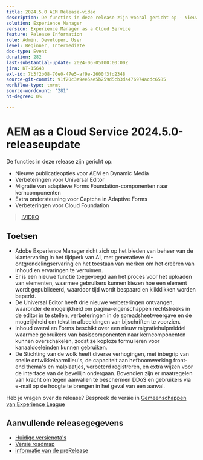 ```yaml
---
title: 2024.5.0 AEM Release-video
description: De functies in deze release zijn vooral gericht op - Nieuwe publicatieopties voor AEM en Dynamic Media Universal Editor Verbeteringen Migratie van Adaptive Forms Foundation Components to Core Components Additional Captcha Support in Adaptive Forms Cloud Foundation Enhancements
solution: Experience Manager
version: Experience Manager as a Cloud Service
feature: Release Information
role: Admin, Developer, User
level: Beginner, Intermediate
doc-type: Event
duration: 282
last-substantial-update: 2024-06-05T00:00:00Z
jira: KT-15643
exl-id: 7b3f2b08-70e0-47e5-af9e-2600f3fd2348
source-git-commit: 91f20c3e9ee5ae5b259d5cb3da476974acdc6585
workflow-type: tm+mt
source-wordcount: '281'
ht-degree: 0%

---
```


# AEM as a Cloud Service 2024.5.0-releaseupdate

De functies in deze release zijn gericht op:

* Nieuwe publicatieopties voor AEM en Dynamic Media
* Verbeteringen voor Universal Editor
* Migratie van adaptieve Forms Foundation-componenten naar kerncomponenten
* Extra ondersteuning voor Captcha in Adaptive Forms
* Verbeteringen voor Cloud Foundation

>[!VIDEO](https://video.tv.adobe.com/v/3448068/?learn=on&captions=dut)

## Toetsen

* Adobe Experience Manager richt zich op het bieden van beheer van de klantervaring in het tijdperk van AI, met generatieve AI-ontgrendelingservaring en het toestaan van merken om het creëren van inhoud en ervaringen te verruimen.
* Er is een nieuwe functie toegevoegd aan het proces voor het uploaden van elementen, waarmee gebruikers kunnen kiezen hoe een element wordt gepubliceerd, waardoor tijd wordt bespaard en klikklikken worden beperkt.
* De Universal Editor heeft drie nieuwe verbeteringen ontvangen, waaronder de mogelijkheid om pagina-eigenschappen rechtstreeks in de editor in te stellen, verbeteringen in de spreadsheetweergave en de mogelijkheid om tekst in afbeeldingen van bijschriften te voorzien.
* Inhoud overal en Forms beschikt over een nieuw migratiehulpmiddel waarmee gebruikers van basiscomponenten naar kerncomponenten kunnen overschakelen, zodat ze koploze formulieren voor kanaaldoeleinden kunnen gebruiken.
* De Stichting van de wolk heeft diverse verhogingen, met inbegrip van snelle ontwikkelaarmilieu&#39;s, de capaciteit aan hefboomwerking front-end thema&#39;s en malplaatjes, verbeterd registreren, en extra wijzen voor de interface van de bevellijn ondergaan. Bovendien zijn er maatregelen van kracht om tegen aanvallen te beschermen DDoS en gebruikers via e-mail op de hoogte te brengen in het geval van een aanval.


Heb je vragen over de release?  Bespreek de versie in [ Gemeenschappen van Experience League ](https://adobe.ly/44Ofo8H)

## Aanvullende releasegegevens

* [ Huidige versienota&#39;s ](https://experienceleague.adobe.com/docs/experience-manager-cloud-service/content/release-notes/home.html?lang=nl-NL)
* [ Versie roadmap ](https://experienceleague.adobe.com/docs/experience-manager-release-information/aem-release-updates/update-releases-roadmap.html?lang=nl-NL)
* [ informatie van de preRelease ](https://experienceleague.adobe.com/docs/experience-manager-cloud-service/content/release-notes/prerelease.html?lang=nl-NL)
